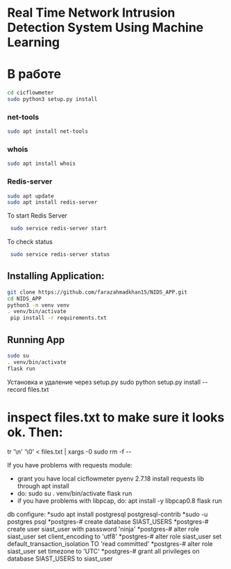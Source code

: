 # Real Time Network Intrusion Detection System Using Machine Learning
# В работе
```sh
cd cicflowmeter
sudo python3 setup.py install 
```
### net-tools
```sh
sudo apt install net-tools
```
### whois
```sh
sudo apt install whois
```
### Redis-server
```sh
sudo apt update
sudo apt install redis-server
```
To start Redis Server
```sh
 sudo service redis-server start
```
To check status
```sh
 sudo service redis-server status
```
## Installing Application: 
```sh
git clone https://github.com/farazahmadkhan15/NIDS_APP.git 
cd NIDS_APP 
python3 -m venv venv 
. venv/bin/activate 
 pip install -r requirements.txt 
```
## Running App
```sh
sudo su 
. venv/bin/activate 
flask run
```
Установка и удаление через setup.py
sudo python setup.py install --record files.txt
# inspect files.txt to make sure it looks ok. Then:
tr '\n' '\0' < files.txt | xargs -0 sudo rm -f --

If you have problems with requests module:
* grant you have local cicflowmeter pyenv 2.7.18
install requests lib through apt install 
* do: sudo su 
. venv/bin/activate
flask run
* if you have problems with libpcap, do: apt install -y libpcap0.8
flask run

db configure:
*sudo apt install postgresql postgresql-contrib
*sudo -u postgres psql
*postgres-# create database SIAST_USERS
*postgres-# create user siast_user with passsword 'ninja'
*postgres-# alter role siast_user set client_encoding to 'utf8'
*postgres-# alter role siast_user set default_transaction_isolation TO 'read committed'
*postgres-# alter role siast_user set timezone to 'UTC'
*postgres-# grant all privileges on database SIAST_USERS to siast_user


